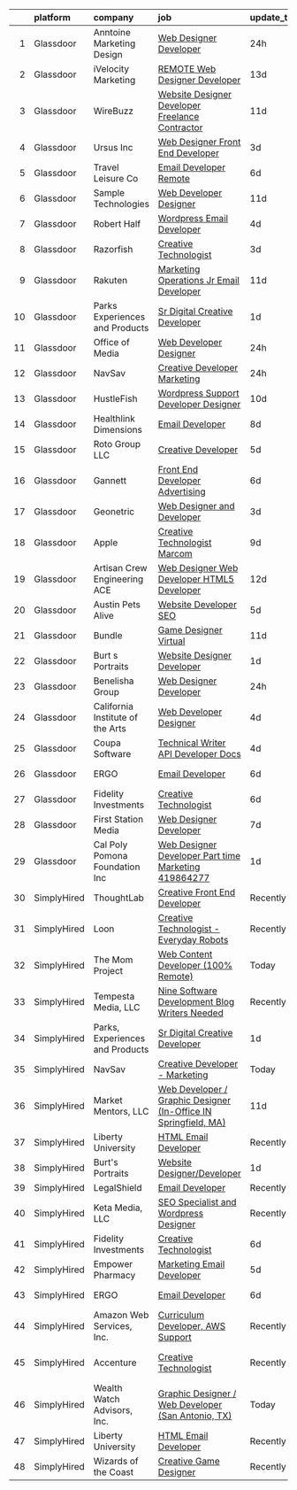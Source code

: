 

|    | platform    | company                          | job                                                                                                                                                                                                                                                                                                                                                                                                                                                                                                                                                                                                                                                                                                                                                                                                                                                                                                                                                                                                                                                                                                                                                                                                                                                                                                                                                                                           | update_time   | location                       |
|---:|:------------|:---------------------------------|:----------------------------------------------------------------------------------------------------------------------------------------------------------------------------------------------------------------------------------------------------------------------------------------------------------------------------------------------------------------------------------------------------------------------------------------------------------------------------------------------------------------------------------------------------------------------------------------------------------------------------------------------------------------------------------------------------------------------------------------------------------------------------------------------------------------------------------------------------------------------------------------------------------------------------------------------------------------------------------------------------------------------------------------------------------------------------------------------------------------------------------------------------------------------------------------------------------------------------------------------------------------------------------------------------------------------------------------------------------------------------------------------|:--------------|:-------------------------------|
|  1 | Glassdoor   | Anntoine Marketing   Design      | [Web Designer Developer](https://www.glassdoor.com/partner/jobListing.htm?pos=129&ao=1136043&s=58&guid=00000182ed91be7aa3993bf860410a15&src=GD_JOB_AD&t=SR&vt=w&ea=1&cs=1_b9d41e99&cb=1661843128254&jobListingId=1008101020512&jrtk=3-0-1gbmp3fkt2f37001-1gbmp3flhi15n800-a34efc0f5a2faea9-)                                                                                                                                                                                                                                                                                                                                                                                                                                                                                                                                                                                                                                                                                                                                                                                                                                                                                                                                                                                                                                                                                                  | 24h           | Hammond, LA                    |
|  2 | Glassdoor   | iVelocity Marketing              | [ REMOTE  Web Designer   Developer](https://www.glassdoor.com/partner/jobListing.htm?pos=128&ao=1136043&s=58&guid=00000182ed91be7aa3993bf860410a15&src=GD_JOB_AD&t=SR&vt=w&ea=1&cs=1_ef08ee90&cb=1661843128254&jobListingId=1008075145187&jrtk=3-0-1gbmp3fkt2f37001-1gbmp3flhi15n800-02b4f64a463afa50-)                                                                                                                                                                                                                                                                                                                                                                                                                                                                                                                                                                                                                                                                                                                                                                                                                                                                                                                                                                                                                                                                                       | 13d           | Saint Louis, MO                |
|  3 | Glassdoor   | WireBuzz                         | [Website Designer Developer  Freelance Contractor ](https://www.glassdoor.com/partner/jobListing.htm?pos=120&ao=1136043&s=58&guid=00000182ed91be7aa3993bf860410a15&src=GD_JOB_AD&t=SR&vt=w&ea=1&cs=1_7ffc83fa&cb=1661843128253&jobListingId=1008078221649&jrtk=3-0-1gbmp3fkt2f37001-1gbmp3flhi15n800-ec6c9ff3e4f65b52-)                                                                                                                                                                                                                                                                                                                                                                                                                                                                                                                                                                                                                                                                                                                                                                                                                                                                                                                                                                                                                                                                       | 11d           | Scottsdale, AZ                 |
|  4 | Glassdoor   | Ursus  Inc                       | [Web Designer   Front End Developer](https://www.glassdoor.com/partner/jobListing.htm?pos=106&ao=1110586&s=58&guid=00000182ed91be7aa3993bf860410a15&src=GD_JOB_AD&t=SR&vt=w&ea=1&cs=1_202d0eeb&cb=1661843128250&jobListingId=1008097361956&cpc=9908D8D4413DBB8A&jrtk=3-0-1gbmp3fkt2f37001-1gbmp3flhi15n800-0ea09b14e2348c5f--6NYlbfkN0CT8vBT9H5mqECx2dfLV_FONLPDKpIRssxVwtj05Tmm4rA5I0VNOPdM1oYsK66ov5pqYS3gXk2ozh0lVEZwzGOqZs8rlCBef2uQoy630wv6aUBqB1D9vjbSnni5WCVaS2e0KhCWi_8-XMv97hUEg7H9r8pKMO8klnwzDsU9mPVyqE5wVDnTov1Pu_UnRYhnE0_Osqvwl8WORWgB_kOjxQQLPQWG-NWIcptfTftC_xvyt1c40uobZ403OrjOg5_p8zqz3cLzwrnHTjqWeFEhkd7FYyVcjiJCMFkVznphRmtkhKbL2ZU9aWVWUjChbdkFdlAiu4tIvv-tEhlvNaragy1ZQhsvGhOC5anf8D4yfIGDJbK-bmh5xwt1uscED6ao3EPCxdfHKv4RZ6Q3-m_MTe1dE6Nugv26rrW9yIa8ooHEPIgJzYTeC7TeJ6xGxEjr0Q_LC6p6H5q3S5tqAKobaBFAUOLFzaYkqfKj_2aPiDxhIaxyWmHb9tFCbhn_fiOOU09SWibulFow7S5n_yZiBqklPg8sKQOnoJ9Afyje9GxoFG-Pk_fci7mL6x94bi-XFtgSpxEkmkt5lr9SF8vkz1E3Z_Pq81HLAnmupoRUWF6i29xZtmoxIDXSdP2KwWN01eNLCN94HxHUbmNcxQ8Mwe8U-uAed3tqWNZ1EF9wv2WA1dRMcMjbhSfKYAe8kn9jdgB40rFDGadVHg9YT9-1HGt1UM0eb9TEC1mSFrbX8e7BKooVj34qJh5ozYPFKwiDqYd92XNkCTqbVNfF4cVPopFzewRyx_p2UfUnM_1GifNjIaMV7Yw571hzW9jShS9ATYeAR5bXS4a5WST9SbTUQFm2IYbK8qJqbuyZAU4j_A3-VEKuqdWIXj7OIpvB2UgeGK7aKVw7KmGQIaxIwGSdasEEdP5BJGaHlXHpb1T6Onq5GaGGps5dtpM8rRJlWsrszCCf81LFW4OsJKMEkIYKAIkmMbHOaslr3VZcNiTCWBBZkF_OCUzVB7Wr) | 3d            | Brisbane, CA                   |
|  5 | Glassdoor   | Travel   Leisure Co              | [Email Developer  Remote ](https://www.glassdoor.com/partner/jobListing.htm?pos=108&ao=1136043&s=58&guid=00000182ed91be7aa3993bf860410a15&src=GD_JOB_AD&t=SR&vt=w&cs=1_2a83415a&cb=1661843128250&jobListingId=1008088849945&jrtk=3-0-1gbmp3fkt2f37001-1gbmp3flhi15n800-0924d9fa20f4ce64-)                                                                                                                                                                                                                                                                                                                                                                                                                                                                                                                                                                                                                                                                                                                                                                                                                                                                                                                                                                                                                                                                                                     | 6d            | Orlando, FL                    |
|  6 | Glassdoor   | Sample Technologies              | [Web Developer   Designer](https://www.glassdoor.com/partner/jobListing.htm?pos=103&ao=1110586&s=58&guid=00000182ed91be7aa3993bf860410a15&src=GD_JOB_AD&t=SR&vt=w&ea=1&cs=1_a8fd17d2&cb=1661843128250&jobListingId=1008078578505&cpc=D2F1DE17EE1F43B9&jrtk=3-0-1gbmp3fkt2f37001-1gbmp3flhi15n800-cfcad52f3ccf37d8--6NYlbfkN0D4nuovUOU2dPryPr7-xanE7ZFWASvaSyNm3BqXIbrO0npDAFoAgEQsBBjUOAjv1PQnB3hwwrZmiOMA02kYqNnnHKWjfiGNMQW5EU7ErrgQUTQBKpdQ35ajdqRyVOpYt1ge-nlWBdEdOWxZg23c7O0q-QUnaWi8gZT3BRnlNxG5nms1UgSG3pAWYhhzkqBf5ijYqD80H0PdwQ9dyobxgj89Orrb0mFjULAjwtoozNuRsoh9V45AgVkk0xT8-Ntgq7EY3KQSaRG0KYpJOmtYI2vFwuW1_zxqLQAmzZrEMopablb8uhxi9tFNz56MUEhJZjF_8XobUjqe44LP1g2oOKAJqpxwr8cUP12QzSmeGWkMkkkefs5KwK1v60nNc8JXKciBSdbhDc1Faqk4yd4cqGnK6VnfzEZJ0mIdVW3LEUfeEU9ylp6yOFGP1XuoSJAjfuzB19CIs7LAQozBvN9AfjjL86qE3w-XbVYTgUi2eqcM9pEVrI07BsM5nxYhgGR-dvA%3D)                                                                                                                                                                                                                                                                                                                                                                                                                                                                                                                             | 11d           | Ann Arbor, MI                  |
|  7 | Glassdoor   | Robert Half                      | [Wordpress   Email Developer](https://www.glassdoor.com/partner/jobListing.htm?pos=105&ao=1110586&s=58&guid=00000182ed91be7aa3993bf860410a15&src=GD_JOB_AD&t=SR&vt=w&ea=1&cs=1_df063325&cb=1661843128250&jobListingId=1008094129687&cpc=F41FEAB56D215062&jrtk=3-0-1gbmp3fkt2f37001-1gbmp3flhi15n800-ad7dca65617e0862--6NYlbfkN0CpzDdaQkua3np5pkmj49lKioZwmwxQ-yx5plwbYmV_M5St0DD8rCm1QOzbrT0uKPiU_YETN9OZWMAYvqAVvziqv0tWsrBfb9XVS8QENNzubeY7G6pOuSsVR_Tq1gxuSk7IeFfqtB3CnThl0DH_25wsSZP4PnG5aKHY3c3LAFTVFarcDktJB3b6k9OH10dJyupLPsRv7MsHeTm9FvxlCb8UXnr8KVh-bFCEELiWfPZN2bg_MQgVTeaWKDe-XI7w17AS9DHRmCo_hTiYbWGXDJd_aSXMWyqf91Bip4wmoq0lJQDWb1_m6f4Tjw9sYTFFB59Ze_qcGkz3LMDmF9eMqsX2j6BJPoLxl51EAM4jsk2jtuxB6Zzuib9PLma08xuMAMZYME2pylOKTZ_q5B3ALDvoaR8R-k9Sqt9Evw-VQxf8BSYJXmKdCEdvB3Zz4p21lbAle9-dxJx13XcRrnVcASmhoCjkduF9KaeKpLEEsln-vyT0ujg6uZA15om6O7SbLkQp-aJw0cAGc1y81kx6bTLYNUtPntdxMt-OdI4Vd_rbqKk6Uk7NH2K9mU5Z7uE_FxI%3D)                                                                                                                                                                                                                                                                                                                                                                                                                                                          | 4d            | Minneapolis, MN                |
|  8 | Glassdoor   | Razorfish                        | [Creative Technologist](https://www.glassdoor.com/partner/jobListing.htm?pos=112&ao=1136043&s=58&guid=00000182ed91be7aa3993bf860410a15&src=GD_JOB_AD&t=SR&vt=w&cs=1_a1fd3efe&cb=1661843128251&jobListingId=1008097941618&jrtk=3-0-1gbmp3fkt2f37001-1gbmp3flhi15n800-f4f57130d7e13d5a-)                                                                                                                                                                                                                                                                                                                                                                                                                                                                                                                                                                                                                                                                                                                                                                                                                                                                                                                                                                                                                                                                                                        | 3d            | Minneapolis, MN                |
|  9 | Glassdoor   | Rakuten                          | [Marketing Operations Jr  Email Developer](https://www.glassdoor.com/partner/jobListing.htm?pos=123&ao=1136043&s=58&guid=00000182ed91be7aa3993bf860410a15&src=GD_JOB_AD&t=SR&vt=w&cs=1_8b2fb0e6&cb=1661843128253&jobListingId=1008078716498&jrtk=3-0-1gbmp3fkt2f37001-1gbmp3flhi15n800-0ea1fa094de97413-)                                                                                                                                                                                                                                                                                                                                                                                                                                                                                                                                                                                                                                                                                                                                                                                                                                                                                                                                                                                                                                                                                     | 11d           | Lexington, MA                  |
| 10 | Glassdoor   | Parks  Experiences and Products  | [Sr Digital Creative Developer](https://www.glassdoor.com/partner/jobListing.htm?pos=102&ao=1110586&s=58&guid=00000182ed91be7aa3993bf860410a15&src=GD_JOB_AD&t=SR&vt=w&cs=1_bbc0023c&cb=1661843128249&jobListingId=1008099703310&cpc=D69957E0862862E0&jrtk=3-0-1gbmp3fkt2f37001-1gbmp3flhi15n800-fb728cb3f9fdf480--6NYlbfkN0DAFTyt7pbDCC2JPO79CSdi1dIb81yjczP5qsKcZIxgiRd1qisRd4re16D_VG3-wzXJ0nliv0gQNViO9Xt44K6FR5BwiqT419r9u49XoR_8tbjFZLmm7ehhv12A_uTOeEh3itcsUiFMT1z4aoR3ZmECrMNnY7J0ktXrPQOTAETD3nUhJju2zCdaVufk-Hpn2TLxAP8LcCVIZWW9L4mUBmORgVFSSQrSiUi5jPdZ5r6-cpyLcRgVpElheb_d5JwJ6sNLzLKUDHEzHKryc-69lt0dHpIv6AU_1lHpRwQs6GppNU7PNYhS9AhiviHK0IuEn-ywj2omYrL8aqb-8ZjZAEcXrjw3E05fH-h7vKsF3Z8j75vuZGF4A4JdWAY8zymbiAlYOYbIYmIXVyuw38kOIpbTEqfgcqW9hxy7NTHtAOICl_yi4DAS2jG7)                                                                                                                                                                                                                                                                                                                                                                                                                                                                                                                                                                                                           | 1d            | Celebration, FL                |
| 11 | Glassdoor   | Office of Media                  | [Web Developer Designer](https://www.glassdoor.com/partner/jobListing.htm?pos=107&ao=1136043&s=58&guid=00000182ed91be7aa3993bf860410a15&src=GD_JOB_AD&t=SR&vt=w&cs=1_79d97604&cb=1661843128250&jobListingId=1008102099971&jrtk=3-0-1gbmp3fkt2f37001-1gbmp3flhi15n800-45d01cbf263a8824-)                                                                                                                                                                                                                                                                                                                                                                                                                                                                                                                                                                                                                                                                                                                                                                                                                                                                                                                                                                                                                                                                                                       | 24h           | San Diego, CA                  |
| 12 | Glassdoor   | NavSav                           | [Creative Developer   Marketing](https://www.glassdoor.com/partner/jobListing.htm?pos=101&ao=1110586&s=58&guid=00000182ed91be7aa3993bf860410a15&src=GD_JOB_AD&t=SR&vt=w&ea=1&cs=1_d14a64ea&cb=1661843128249&jobListingId=1008101583321&cpc=C891152315FA1AD8&jrtk=3-0-1gbmp3fkt2f37001-1gbmp3flhi15n800-3ef4b27837961961--6NYlbfkN0BvAdlA35CjkOTzb4w1kkSC-vTwJamGQa4qaPCWn-0njweHi_B-CtuKQhiA94M5OE-XjNhf22KnVp00kgckhjWxzGyV97h7v8x36p5wKdZlOjwGZGaqaaH8DYNMeM34HY9t9Z5J26lOJ85UEHLGvZFDJOe_8KgJLhnklUUMm79Fgw-wQMJzYni-FeIqV5Svyi_1ZjE_mxETfR2qp4i-PiUDiAz8y9BFsxOfX0BmecMnmGFBamzhbjmqf2dPmw1l79Q2jskoL_2S0v1vj9ya7N4qyGMAx2aXAy8tmRmP59Fs5TNCEajKXDH6d6UxtYdupWnf1vtWz7__DdMG04tQWds0W2yXfdFRI3aZYo3FTwCZb9kc43BlX4Ag4EZ_nwvKIdpLBQKDns8W8W5EhzYrcZTeqSqKdoundF7189emM74FeuRWiDqkTLqaBVyK_uf3LeDUTiH6OcgMfh-iPHBDE1Jnr7Gf1WwBox0KPno1kbdE0JwHXr5QQu4ybks6B2hzEOs49bijp25SVad3IyfCqQiXnPb97QbXX_gnNz9Wz0N-F5GFKyp_a04Ido8tww_x4u4szGfxTTBd8wfyu_v6hnVL)                                                                                                                                                                                                                                                                                                                                                                                                                                     | 24h           | Beaumont, TX                   |
| 13 | Glassdoor   | HustleFish                       | [Wordpress Support Developer Designer](https://www.glassdoor.com/partner/jobListing.htm?pos=119&ao=1136043&s=58&guid=00000182ed91be7aa3993bf860410a15&src=GD_JOB_AD&t=SR&vt=w&ea=1&cs=1_f113ee1f&cb=1661843128253&jobListingId=1008081498722&jrtk=3-0-1gbmp3fkt2f37001-1gbmp3flhi15n800-db26c5c377afcd73-)                                                                                                                                                                                                                                                                                                                                                                                                                                                                                                                                                                                                                                                                                                                                                                                                                                                                                                                                                                                                                                                                                    | 10d           | Remote                         |
| 14 | Glassdoor   | Healthlink Dimensions            | [Email Developer](https://www.glassdoor.com/partner/jobListing.htm?pos=124&ao=1136043&s=58&guid=00000182ed91be7aa3993bf860410a15&src=GD_JOB_AD&t=SR&vt=w&ea=1&cs=1_bb8f1eae&cb=1661843128253&jobListingId=1008083911680&jrtk=3-0-1gbmp3fkt2f37001-1gbmp3flhi15n800-c633581c8a50ea50-)                                                                                                                                                                                                                                                                                                                                                                                                                                                                                                                                                                                                                                                                                                                                                                                                                                                                                                                                                                                                                                                                                                         | 8d            | Atlanta, GA                    |
| 15 | Glassdoor   | Roto Group LLC                   | [Creative Developer](https://www.glassdoor.com/partner/jobListing.htm?pos=111&ao=1136043&s=58&guid=00000182ed91be7aa3993bf860410a15&src=GD_JOB_AD&t=SR&vt=w&ea=1&cs=1_d775f62e&cb=1661843128251&jobListingId=1008091210059&jrtk=3-0-1gbmp3fkt2f37001-1gbmp3flhi15n800-99920a81cef0257d-)                                                                                                                                                                                                                                                                                                                                                                                                                                                                                                                                                                                                                                                                                                                                                                                                                                                                                                                                                                                                                                                                                                      | 5d            | Columbus, OH                   |
| 16 | Glassdoor   | Gannett                          | [Front End Developer   Advertising](https://www.glassdoor.com/partner/jobListing.htm?pos=130&ao=1136043&s=58&guid=00000182ed91be7aa3993bf860410a15&src=GD_JOB_AD&t=SR&vt=w&cs=1_5a8ecbfa&cb=1661843128254&jobListingId=1008089010621&jrtk=3-0-1gbmp3fkt2f37001-1gbmp3flhi15n800-1a3a1e95d3642d9d-)                                                                                                                                                                                                                                                                                                                                                                                                                                                                                                                                                                                                                                                                                                                                                                                                                                                                                                                                                                                                                                                                                            | 6d            | Remote                         |
| 17 | Glassdoor   | Geonetric                        | [Web Designer and Developer](https://www.glassdoor.com/partner/jobListing.htm?pos=116&ao=1136043&s=58&guid=00000182ed91be7aa3993bf860410a15&src=GD_JOB_AD&t=SR&vt=w&ea=1&cs=1_a732a539&cb=1661843128252&jobListingId=1008097655979&jrtk=3-0-1gbmp3fkt2f37001-1gbmp3flhi15n800-3c65a1dc8928c882-)                                                                                                                                                                                                                                                                                                                                                                                                                                                                                                                                                                                                                                                                                                                                                                                                                                                                                                                                                                                                                                                                                              | 3d            | Remote                         |
| 18 | Glassdoor   | Apple                            | [Creative Technologist  Marcom](https://www.glassdoor.com/partner/jobListing.htm?pos=126&ao=1136043&s=58&guid=00000182ed91be7aa3993bf860410a15&src=GD_JOB_AD&t=SR&vt=w&cs=1_4cbf291c&cb=1661843128253&jobListingId=1008083007694&jrtk=3-0-1gbmp3fkt2f37001-1gbmp3flhi15n800-dbc3a7b0a0f122f1-)                                                                                                                                                                                                                                                                                                                                                                                                                                                                                                                                                                                                                                                                                                                                                                                                                                                                                                                                                                                                                                                                                                | 9d            | Cupertino, CA                  |
| 19 | Glassdoor   | Artisan Crew Engineering  ACE    | [Web Designer   Web Developer   HTML5 Developer](https://www.glassdoor.com/partner/jobListing.htm?pos=118&ao=1136043&s=58&guid=00000182ed91be7aa3993bf860410a15&src=GD_JOB_AD&t=SR&vt=w&cs=1_4a8c6dc9&cb=1661843128252&jobListingId=1008076097353&jrtk=3-0-1gbmp3fkt2f37001-1gbmp3flhi15n800-ee8172de1fdcbe63-)                                                                                                                                                                                                                                                                                                                                                                                                                                                                                                                                                                                                                                                                                                                                                                                                                                                                                                                                                                                                                                                                               | 12d           | Los Angeles, CA                |
| 20 | Glassdoor   | Austin Pets Alive                | [Website Developer  SEO](https://www.glassdoor.com/partner/jobListing.htm?pos=122&ao=1136043&s=58&guid=00000182ed91be7aa3993bf860410a15&src=GD_JOB_AD&t=SR&vt=w&ea=1&cs=1_90e39979&cb=1661843128253&jobListingId=1008091015327&jrtk=3-0-1gbmp3fkt2f37001-1gbmp3flhi15n800-1a765301841ff673-)                                                                                                                                                                                                                                                                                                                                                                                                                                                                                                                                                                                                                                                                                                                                                                                                                                                                                                                                                                                                                                                                                                  | 5d            | Austin, TX                     |
| 21 | Glassdoor   | Bundle                           | [Game Designer  Virtual ](https://www.glassdoor.com/partner/jobListing.htm?pos=115&ao=1136043&s=58&guid=00000182ed91be7aa3993bf860410a15&src=GD_JOB_AD&t=SR&vt=w&ea=1&cs=1_38778c84&cb=1661843128252&jobListingId=1008079560672&jrtk=3-0-1gbmp3fkt2f37001-1gbmp3flhi15n800-750ea4ec84bd0b34-)                                                                                                                                                                                                                                                                                                                                                                                                                                                                                                                                                                                                                                                                                                                                                                                                                                                                                                                                                                                                                                                                                                 | 11d           | Remote                         |
| 22 | Glassdoor   | Burt s Portraits                 | [Website Designer Developer](https://www.glassdoor.com/partner/jobListing.htm?pos=110&ao=1136043&s=58&guid=00000182ed91be7aa3993bf860410a15&src=GD_JOB_AD&t=SR&vt=w&ea=1&cs=1_1e541294&cb=1661843128251&jobListingId=1008100104486&jrtk=3-0-1gbmp3fkt2f37001-1gbmp3flhi15n800-327debc441f646b0-)                                                                                                                                                                                                                                                                                                                                                                                                                                                                                                                                                                                                                                                                                                                                                                                                                                                                                                                                                                                                                                                                                              | 1d            | Remote                         |
| 23 | Glassdoor   | Benelisha Group                  | [Web Designer Developer](https://www.glassdoor.com/partner/jobListing.htm?pos=104&ao=1110586&s=58&guid=00000182ed91be7aa3993bf860410a15&src=GD_JOB_AD&t=SR&vt=w&ea=1&cs=1_70511df0&cb=1661843128250&jobListingId=1008101728807&cpc=9DC6E4D8324653EE&jrtk=3-0-1gbmp3fkt2f37001-1gbmp3flhi15n800-804696483a728e3b--6NYlbfkN0CVjp8eQq2X8g-c-TPDKEngJVNhygRZI_sRmDZV1i0hlN6T9Os67wfudge9EID3mBBLKF9rCWom1itQkIVJq2Di3N12cK9QSwXsXWuTTOFFcTZV1qfgnZIfLq_e744qogOcZRa-ZO8LoQPSFY3XxB98oyhNoF0-qaV4_kiqwTDqdXjo_PwebkwA-Q94uYflzlPCy_MdTNTECLt71SU1BSJDcD2I4EZ5BTwUIxDDs52TueR2m1OHKH8T0OxlL7nGtiOyxEPausQUbXvWyEm-C6faiU8UgooRZLSDI-SozbHCtUWE0UiQgHun-azfxiRkZ7yJzKWNbMyboA1Fpj7gKlMHGm5XYR7_KtycrD0IIDQmJgnkYSXC0eGdWnFJmWP7DlKBIIuE6u1qA0qBXqfbuDw77JHWvF6sdQ3DybMDDDnFpOs4Wuma11F4UlklzOv2k5TWcCyzlNY2DEsLN_cqRJQ1XcM4Elq2TVFzM8UNnA1f3h6XzTawUdBxFqZl4vrxoZqw0N__Y0K1JQ%3D%3D)                                                                                                                                                                                                                                                                                                                                                                                                                                                                                                                 | 24h           | Encino, CA                     |
| 24 | Glassdoor   | California Institute of the Arts | [Web Developer Designer](https://www.glassdoor.com/partner/jobListing.htm?pos=127&ao=1136043&s=58&guid=00000182ed91be7aa3993bf860410a15&src=GD_JOB_AD&t=SR&vt=w&cs=1_c54b66f0&cb=1661843128254&jobListingId=1008094568158&jrtk=3-0-1gbmp3fkt2f37001-1gbmp3flhi15n800-e52ef2d36ca00a2a-)                                                                                                                                                                                                                                                                                                                                                                                                                                                                                                                                                                                                                                                                                                                                                                                                                                                                                                                                                                                                                                                                                                       | 4d            | Valencia, CA                   |
| 25 | Glassdoor   | Coupa Software                   | [Technical Writer   API   Developer Docs](https://www.glassdoor.com/partner/jobListing.htm?pos=125&ao=1136043&s=58&guid=00000182ed91be7aa3993bf860410a15&src=GD_JOB_AD&t=SR&vt=w&cs=1_3e230ab6&cb=1661843128253&jobListingId=1008094562353&jrtk=3-0-1gbmp3fkt2f37001-1gbmp3flhi15n800-6ed4d31d97f62c08-)                                                                                                                                                                                                                                                                                                                                                                                                                                                                                                                                                                                                                                                                                                                                                                                                                                                                                                                                                                                                                                                                                      | 4d            | San Mateo, CA                  |
| 26 | Glassdoor   | ERGO                             | [Email Developer](https://www.glassdoor.com/partner/jobListing.htm?pos=114&ao=1136043&s=58&guid=00000182ed91be7aa3993bf860410a15&src=GD_JOB_AD&t=SR&vt=w&ea=1&cs=1_deb1b0f4&cb=1661843128252&jobListingId=1008089542899&jrtk=3-0-1gbmp3fkt2f37001-1gbmp3flhi15n800-2856017b66597700-)                                                                                                                                                                                                                                                                                                                                                                                                                                                                                                                                                                                                                                                                                                                                                                                                                                                                                                                                                                                                                                                                                                         | 6d            | New York, NY                   |
| 27 | Glassdoor   | Fidelity Investments             | [Creative Technologist](https://www.glassdoor.com/partner/jobListing.htm?pos=113&ao=1136043&s=58&guid=00000182ed91be7aa3993bf860410a15&src=GD_JOB_AD&t=SR&vt=w&cs=1_74b61221&cb=1661843128251&jobListingId=1008088358750&jrtk=3-0-1gbmp3fkt2f37001-1gbmp3flhi15n800-33311c2df129d581-)                                                                                                                                                                                                                                                                                                                                                                                                                                                                                                                                                                                                                                                                                                                                                                                                                                                                                                                                                                                                                                                                                                        | 6d            | Boston, MA                     |
| 28 | Glassdoor   | First Station Media              | [Web Designer   Developer](https://www.glassdoor.com/partner/jobListing.htm?pos=117&ao=1136043&s=58&guid=00000182ed91be7aa3993bf860410a15&src=GD_JOB_AD&t=SR&vt=w&ea=1&cs=1_4aeeebf1&cb=1661843128252&jobListingId=1008085788316&jrtk=3-0-1gbmp3fkt2f37001-1gbmp3flhi15n800-56e2818a0edd9ec5-)                                                                                                                                                                                                                                                                                                                                                                                                                                                                                                                                                                                                                                                                                                                                                                                                                                                                                                                                                                                                                                                                                                | 7d            | Remote                         |
| 29 | Glassdoor   | Cal Poly Pomona Foundation  Inc  | [Web Designer Developer  Part time    Marketing  419864277](https://www.glassdoor.com/partner/jobListing.htm?pos=121&ao=1136043&s=58&guid=00000182ed91be7aa3993bf860410a15&src=GD_JOB_AD&t=SR&vt=w&cs=1_fedc7f55&cb=1661843128253&jobListingId=1008098792215&jrtk=3-0-1gbmp3fkt2f37001-1gbmp3flhi15n800-a9c1c24fb1f6e50d-)                                                                                                                                                                                                                                                                                                                                                                                                                                                                                                                                                                                                                                                                                                                                                                                                                                                                                                                                                                                                                                                                    | 1d            | Pomona, CA                     |
| 30 | SimplyHired | ThoughtLab                       | [Creative Front End Developer](https://www.simplyhired.com/job/mgyrVi9xGEdxnGefTgk-b1MEAbWAmB7-1ZjyK984IfKjhJP0_X6Krg?q=creative+developer)                                                                                                                                                                                                                                                                                                                                                                                                                                                                                                                                                                                                                                                                                                                                                                                                                                                                                                                                                                                                                                                                                                                                                                                                                                                   | Recently      | Remote                         |
| 31 | SimplyHired | Loon                             | [Creative Technologist - Everyday Robots](https://www.simplyhired.com/job/QiN05oo48LTKtE8vwHoCyEpSqJNG7mUxdt2q1AMd0kr2JVz8j0cz8g?q=creative+developer)                                                                                                                                                                                                                                                                                                                                                                                                                                                                                                                                                                                                                                                                                                                                                                                                                                                                                                                                                                                                                                                                                                                                                                                                                                        | Recently      | Mountain View, CA              |
| 32 | SimplyHired | The Mom Project                  | [Web Content Developer (100% Remote)](https://www.simplyhired.com/job/XYPSjuen7rA32stn_NPcYBeTtIE-3V0uGdHrt4pJIihzpH6PL2wuqw?q=creative+developer)                                                                                                                                                                                                                                                                                                                                                                                                                                                                                                                                                                                                                                                                                                                                                                                                                                                                                                                                                                                                                                                                                                                                                                                                                                            | Today         | Remote                         |
| 33 | SimplyHired | Tempesta Media, LLC              | [Nine Software Development Blog Writers Needed](https://www.simplyhired.com/job/KiUcCHvCwlRkjCnqM25N9qJ96M2CXy2SkSHH8F0GuJxFNn49BIbbSQ?q=creative+developer)                                                                                                                                                                                                                                                                                                                                                                                                                                                                                                                                                                                                                                                                                                                                                                                                                                                                                                                                                                                                                                                                                                                                                                                                                                  | Recently      | Remote                         |
| 34 | SimplyHired | Parks, Experiences and Products  | [Sr Digital Creative Developer](https://www.simplyhired.com/job/SdpPzThjc_IlonSp4iC7CoIZvjkZF7BeSks-ztR3ZAP5VGXYT4Icyw?q=creative+developer)                                                                                                                                                                                                                                                                                                                                                                                                                                                                                                                                                                                                                                                                                                                                                                                                                                                                                                                                                                                                                                                                                                                                                                                                                                                  | 1d            | Celebration, FL                |
| 35 | SimplyHired | NavSav                           | [Creative Developer - Marketing](https://www.simplyhired.com/job/aftiHndoYiEJfgbCsFqF7A8NEK8VV4GcBTYPjqlqaWYFK-vD-8z1cQ?q=creative+developer)                                                                                                                                                                                                                                                                                                                                                                                                                                                                                                                                                                                                                                                                                                                                                                                                                                                                                                                                                                                                                                                                                                                                                                                                                                                 | Today         | Beaumont, TX                   |
| 36 | SimplyHired | Market Mentors, LLC              | [Web Developer / Graphic Designer (In-Office IN Springfield, MA)](https://www.simplyhired.com/job/O2JM3P62yfgrJ7vbOJJ1DIO2ROdM60FcioKWWNCu4XXvn1FU8pnANw?q=creative+developer)                                                                                                                                                                                                                                                                                                                                                                                                                                                                                                                                                                                                                                                                                                                                                                                                                                                                                                                                                                                                                                                                                                                                                                                                                | 11d           | Hartford, CT                   |
| 37 | SimplyHired | Liberty University               | [HTML Email Developer](https://www.simplyhired.com/job/eiuqa-nYZj4HuvTLRRJ7baHagOVr6te1yaP0tpWemQUOxM68dGFAMQ?q=creative+developer)                                                                                                                                                                                                                                                                                                                                                                                                                                                                                                                                                                                                                                                                                                                                                                                                                                                                                                                                                                                                                                                                                                                                                                                                                                                           | Recently      | Remote +1 location             |
| 38 | SimplyHired | Burt's Portraits                 | [Website Designer/Developer](https://www.simplyhired.com/job/0INLVy6BCoScjIbwTyDBqMh3xVTq_oK-Q0cdtGLOai95RwYz_krsxg?q=creative+developer)                                                                                                                                                                                                                                                                                                                                                                                                                                                                                                                                                                                                                                                                                                                                                                                                                                                                                                                                                                                                                                                                                                                                                                                                                                                     | 1d            | Remote                         |
| 39 | SimplyHired | LegalShield                      | [Email Developer](https://www.simplyhired.com/job/InTvnyVbqqJ0ZXH8aW9nGoLkyyPTA1D_lZhsgxpXdnwKdCgxXf_9kA?q=creative+developer)                                                                                                                                                                                                                                                                                                                                                                                                                                                                                                                                                                                                                                                                                                                                                                                                                                                                                                                                                                                                                                                                                                                                                                                                                                                                | Recently      | Remote                         |
| 40 | SimplyHired | Keta Media, LLC                  | [SEO Specialist and Wordpress Designer](https://www.simplyhired.com/job/Wpnjo5fVD3_mHsgHg-vfvaT1DI04yYTSg6tK_MoGFhTXr0yBHAK1PA?q=creative+developer)                                                                                                                                                                                                                                                                                                                                                                                                                                                                                                                                                                                                                                                                                                                                                                                                                                                                                                                                                                                                                                                                                                                                                                                                                                          | Recently      | Knoxville, TN                  |
| 41 | SimplyHired | Fidelity Investments             | [Creative Technologist](https://www.simplyhired.com/job/0DSsmMHcqUtNvQWXPnu05K4qoTfOJBf-SldkV-SW03gkmiQWtbA5hw?q=creative+developer)                                                                                                                                                                                                                                                                                                                                                                                                                                                                                                                                                                                                                                                                                                                                                                                                                                                                                                                                                                                                                                                                                                                                                                                                                                                          | 6d            | Boston, MA                     |
| 42 | SimplyHired | Empower Pharmacy                 | [Marketing Email Developer](https://www.simplyhired.com/job/LWqBAxj_knzn_RbxI28cVmt-0IFfHpNv4KPYjK2LsgxRfVsFZSfHig?q=creative+developer)                                                                                                                                                                                                                                                                                                                                                                                                                                                                                                                                                                                                                                                                                                                                                                                                                                                                                                                                                                                                                                                                                                                                                                                                                                                      | 5d            | Houston, TX                    |
| 43 | SimplyHired | ERGO                             | [Email Developer](https://www.simplyhired.com/job/3uoOWm3ScKp4Xomj4IlIjpxhVgXeR4lI1Q5AUN0h4kWhxbj4ErlJlg?q=creative+developer)                                                                                                                                                                                                                                                                                                                                                                                                                                                                                                                                                                                                                                                                                                                                                                                                                                                                                                                                                                                                                                                                                                                                                                                                                                                                | 6d            | New York, NY                   |
| 44 | SimplyHired | Amazon Web Services, Inc.        | [Curriculum Developer, AWS Support](https://www.simplyhired.com/job/VJ2mxpB_C3RiZ9WEdGHt_L8L7tDgh2uUlbSQc1Inzt2mb5hjGzhRXQ?q=creative+developer)                                                                                                                                                                                                                                                                                                                                                                                                                                                                                                                                                                                                                                                                                                                                                                                                                                                                                                                                                                                                                                                                                                                                                                                                                                              | Recently      | Remote                         |
| 45 | SimplyHired | Accenture                        | [Creative Technologist](https://www.simplyhired.com/job/4xq5VdUWe41nq-x-njC_vBUOYKNIna9hwNwjMw-8xpMd1iv2Q-rMIQ?q=creative+developer)                                                                                                                                                                                                                                                                                                                                                                                                                                                                                                                                                                                                                                                                                                                                                                                                                                                                                                                                                                                                                                                                                                                                                                                                                                                          | Recently      | Indianapolis, IN +34 locations |
| 46 | SimplyHired | Wealth Watch Advisors, Inc.      | [Graphic Designer / Web Developer (San Antonio, TX)](https://www.simplyhired.com/job/we9QZH0HTyyjJbgTuJI8Y-1qAMeIcXV0PviKs45sKFaFznq9gZ06YQ?q=creative+developer)                                                                                                                                                                                                                                                                                                                                                                                                                                                                                                                                                                                                                                                                                                                                                                                                                                                                                                                                                                                                                                                                                                                                                                                                                             | Today         | San Antonio, TX                |
| 47 | SimplyHired | Liberty University               | [HTML Email Developer](https://www.simplyhired.com/job/eiuqa-nYZj4HuvTLRRJ7baHagOVr6te1yaP0tpWemQUOxM68dGFAMQ?q=creative+developer)                                                                                                                                                                                                                                                                                                                                                                                                                                                                                                                                                                                                                                                                                                                                                                                                                                                                                                                                                                                                                                                                                                                                                                                                                                                           | Recently      | Remote                         |
| 48 | SimplyHired | Wizards of the Coast             | [Creative Game Designer](https://www.simplyhired.com/job/3U5NPAcld9zZ3VOc-NItCD-NzNvgqaZqPjmcmGZRZsaeN5WygOP2eA?q=creative+developer)                                                                                                                                                                                                                                                                                                                                                                                                                                                                                                                                                                                                                                                                                                                                                                                                                                                                                                                                                                                                                                                                                                                                                                                                                                                         | Recently      | Renton, WA                     |